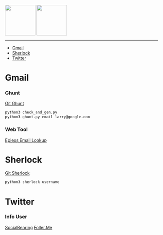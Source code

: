 <img height="100px" src="https://user-images.githubusercontent.com/28403617/172730773-319b0623-9842-4170-a9d6-ae41905adb7e.svg#gh-light-mode-only" />
<img height="100px" src="https://user-images.githubusercontent.com/28403617/172730770-ba85039a-30f7-4088-b6e2-fb4c7d69cdb2.svg#gh-dark-mode-only" />

---

- [Gmail](#gmail)
- [Sherlock](#sherlock)
- [Twitter](#twitter)

# Gmail
### Ghunt
[Git Ghunt](https://github.com/mxrch/GHunt)

```bash
python3 check_and_gen.py
python3 ghunt.py email larry@google.com
```

### Web Tool
[Epieos Email Lookup](https://tools.epieos.com/email.php)

# Sherlock
[Git Sherlock](https://github.com/sherlock-project/sherlock)

```bash
python3 sherlock username
```

# Twitter
### Info User
[SocialBearing](https://socialbearing.com/search/user)
[Foller.Me](https://foller.me/)
